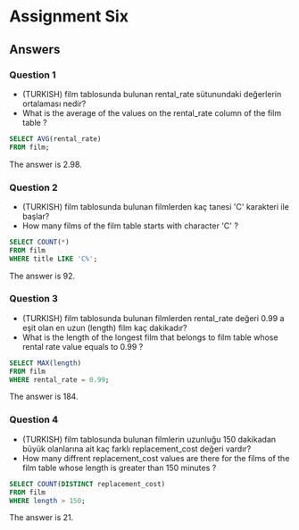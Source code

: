 # Assignment Six

## Answers

### Question 1

- (TURKISH) film tablosunda bulunan rental_rate sütunundaki değerlerin ortalaması nedir?
- What is the average of the values on the rental_rate column of the film table ?

```sql
SELECT AVG(rental_rate)
FROM film;
```

The answer is 2.98.

### Question 2

- (TURKISH) film tablosunda bulunan filmlerden kaç tanesi 'C' karakteri ile başlar?
- How many films of the film table starts with character 'C' ?

```sql
SELECT COUNT(*)
FROM film
WHERE title LIKE 'C%';
```

The answer is 92.

### Question 3

- (TURKISH) film tablosunda bulunan filmlerden rental_rate değeri 0.99 a eşit olan en uzun (length) film kaç dakikadır?
- What is the length of the longest film that belongs to film table whose rental rate value equals to 0.99 ?

```sql
SELECT MAX(length)
FROM film
WHERE rental_rate = 0.99;
```

The answer is 184.

### Question 4

- (TURKISH) film tablosunda bulunan filmlerin uzunluğu 150 dakikadan büyük olanlarına ait kaç farklı replacement_cost değeri vardır?
- How many diffrent replacement_cost values are there for the films of the film table whose length is greater than 150 minutes ?

```sql
SELECT COUNT(DISTINCT replacement_cost)
FROM film
WHERE length > 150;
```

The answer is 21.
